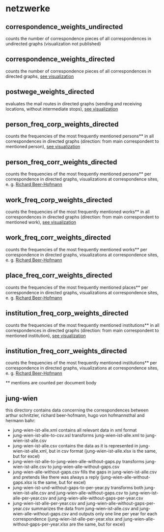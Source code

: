 # netzwerke

## correspondence_weights_undirected
counts the number of correspondence pieces of all correspondences in undirected graphs (visualization not published)

## correspondence_weights_directed
counts the number of correspondence pieces of all correspondences in directed graphs, [see visualization](https://schnitzler-briefe.acdh.oeaw.ac.at/tocs.html)

## postwege_weights_directed
evaluates the mail routes in directed graphs (sending and receiving locations, without intermediate stops), [see visualization](https://schnitzler-briefe.acdh.oeaw.ac.at/correspaction.html)

## person_freq_corp_weights_directed
counts the frequencies of the most frequently mentioned persons** in all correspondences in directed graphs (direction: from main correspondent to mentioned person), [see visualization](https://schnitzler-briefe.acdh.oeaw.ac.at/listperson.html)

## person_freq_corr_weights_directed
counts the frequencies of the most frequently mentioned persons** per correspondence in directed graphs, visualizations at correspondence sites, e. g. [Richard Beer-Hofmann](https://schnitzler-briefe.acdh.oeaw.ac.at/netzwerke_pmb10863.html)

## work_freq_corp_weights_directed
counts the frequencies of the most frequently mentioned works** in all correspondences in directed graphs (direction: from main correspondent to mentioned work), [see visualization](https://schnitzler-briefe.acdh.oeaw.ac.at/listwork.html)

## work_freq_corr_weights_directed
counts the frequencies of the most frequently mentioned works** per correspondence in directed graphs, visualizations at correspondence sites, e. g. [Richard Beer-Hofmann](https://schnitzler-briefe.acdh.oeaw.ac.at/netzwerke_pmb10863.html)

## place_freq_corr_weights_directed
counts the frequencies of the most frequently mentioned places** per correspondence in directed graphs, visualizations at correspondence sites, e. g. [Richard Beer-Hofmann](https://schnitzler-briefe.acdh.oeaw.ac.at/netzwerke_pmb10863.html)

## institution_freq_corp_weights_directed
counts the frequencies of the most frequently mentioned institutions** in all correspondences in directed graphs (direction: from main correspondent to mentioned institution), [see visualization](https://schnitzler-briefe.acdh.oeaw.ac.at/listplace.html)

## institution_freq_corr_weights_directed
counts the frequencies of the most frequently mentioned institutions** per correspondence in directed graphs, visualizations at correspondence sites, e. g. [Richard Beer-Hofmann](https://schnitzler-briefe.acdh.oeaw.ac.at/netzwerke_pmb10863.html)

** mentions are counted per document body

## jung-wien
this directory contains data concerning the correspondences between arthur schnitzler, richard beer-hofmann, hugo von hofmannsthal and hermann bahr:
- jung-wien-ist-alle.xml contains all relevant data in xml format
- jung-wien-ist-alle-to-csv.xsl transforms jung-wien-ist-alle.xml to jung-wien-ist-alle.csv
- jung-wien-ist-alle.csv contains the data as it is represented in jung-wien-ist-alle.xml, but in csv format (jung-wien-ist-alle.xlsx is the same, but for excel)
- jung-wien-ist-alle-to-jung-wien-alle-without-gaps.py transforms jung-wien-ist-alle.csv to jung-wien-alle-without-gaps.csv
- jung-wien-alle-without-gaps.csv fills the gaps in jung-wien-ist-alle.csv and pretends like there was always a reply (jung-wien-alle-without-gaps.xlsx is the same, but for excel)
- jung-wien-ist-und-without-gaps-to-per-year.py transforms both jung-wien-ist-alle.csv and jung-wien-alle-without-gaps.csv to jung-wien-ist-alle-per-year.csv and jung-wien-alle-without-gaps-per-year.csv
- jung-wien-ist-alle-per-year.csv and jung-wien-alle-without-gaps-per-year.csv summarizes the data from jung-wien-ist-alle.csv and jung-wien-alle-without-gaps.csv and outputs only one line per year for each correspondence (jung-wien-ist-alle-per-year.xlsx and jung-wien-alle-without-gaps-per-year.xlsx are the same, but for excel)
